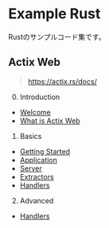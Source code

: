 # Example Rust

Rustのサンプルコード集です。

## Actix Web

> https://actix.rs/docs/

0. Introduction
  - [Welcome](https://github.com/ittokun/example-rust/tree/main/actix_web/docs/ch00-01-welcome.md)
  - [What is Actix Web](https://github.com/ittokun/example-rust/tree/main/actix_web/docs/ch00-02-whatis.md)
1. Basics
  - [Getting Started](https://github.com/ittokun/example-rust/tree/main/actix_web/docs/ch01-01-getting-started.md)
  - [Application](https://github.com/ittokun/example-rust/tree/main/actix_web/docs/ch01-02-application.md)
  - [Server](https://github.com/ittokun/example-rust/tree/main/actix_web/docs/ch01-03-server.md)
  - [Extractors](https://github.com/ittokun/example-rust/tree/main/actix_web/docs/ch01-04-extractors.md)
  - [Handlers](https://github.com/ittokun/example-rust/tree/main/actix_web/docs/ch01-05-handlers.md)
2. Advanced
  - [Handlers](https://github.com/ittokun/example-rust/tree/main/actix_web/docs/ch02-01-errors.md)
